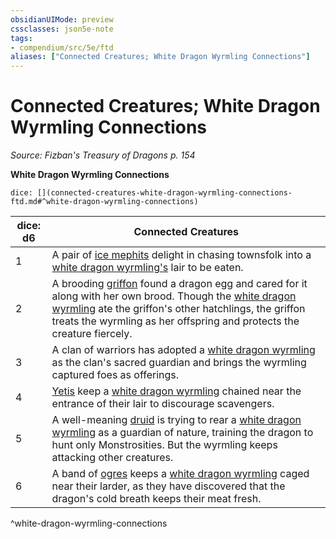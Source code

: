 ```yaml
---
obsidianUIMode: preview
cssclasses: json5e-note
tags:
- compendium/src/5e/ftd
aliases: ["Connected Creatures; White Dragon Wyrmling Connections"]
---
```

# Connected Creatures; White Dragon Wyrmling Connections
*Source: Fizban's Treasury of Dragons p. 154* 

**White Dragon Wyrmling Connections**

`dice: [](connected-creatures-white-dragon-wyrmling-connections-ftd.md#^white-dragon-wyrmling-connections)`

| dice: d6 | Connected Creatures |
|----------|---------------------|
| 1 | A pair of [ice mephits](/3-Mechanics/CLI/bestiary/elemental/ice-mephit.md) delight in chasing townsfolk into a [white dragon wyrmling's](/3-Mechanics/CLI/bestiary/dragon/white-dragon-wyrmling.md) lair to be eaten. |
| 2 | A brooding [griffon](/3-Mechanics/CLI/bestiary/monstrosity/griffon.md) found a dragon egg and cared for it along with her own brood. Though the [white dragon wyrmling](/3-Mechanics/CLI/bestiary/dragon/white-dragon-wyrmling.md) ate the griffon's other hatchlings, the griffon treats the wyrmling as her offspring and protects the creature fiercely. |
| 3 | A clan of warriors has adopted a [white dragon wyrmling](/3-Mechanics/CLI/bestiary/dragon/white-dragon-wyrmling.md) as the clan's sacred guardian and brings the wyrmling captured foes as offerings. |
| 4 | [Yetis](/3-Mechanics/CLI/bestiary/monstrosity/yeti.md) keep a [white dragon wyrmling](/3-Mechanics/CLI/bestiary/dragon/white-dragon-wyrmling.md) chained near the entrance of their lair to discourage scavengers. |
| 5 | A well-meaning [druid](/3-Mechanics/CLI/bestiary/humanoid/druid.md) is trying to rear a [white dragon wyrmling](/3-Mechanics/CLI/bestiary/dragon/white-dragon-wyrmling.md) as a guardian of nature, training the dragon to hunt only Monstrosities. But the wyrmling keeps attacking other creatures. |
| 6 | A band of [ogres](/3-Mechanics/CLI/bestiary/giant/ogre.md) keeps a [white dragon wyrmling](/3-Mechanics/CLI/bestiary/dragon/white-dragon-wyrmling.md) caged near their larder, as they have discovered that the dragon's cold breath keeps their meat fresh. |
^white-dragon-wyrmling-connections